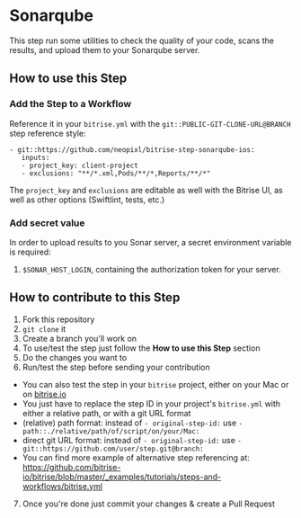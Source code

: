 # Sonarqube

This step run some utilities to check the quality of your code, scans the results, and upload them to your Sonarqube server.


## How to use this Step

### Add the Step to a Workflow
Reference it in your `bitrise.yml` with the `git::PUBLIC-GIT-CLONE-URL@BRANCH` step reference style:

```
- git::https://github.com/neopixl/bitrise-step-sonarqube-ios:
   inputs:
   - project_key: client-project
   - exclusions: "**/*.xml,Pods/**/*,Reports/**/*"
```

The `project_key` and `exclusions` are editable as well with the Bitrise UI, as well as other options (Swiftlint, tests, etc.)

### Add secret value

In order to upload results to you Sonar server, a secret environment variable is required:

1. `$SONAR_HOST_LOGIN`, containing the authorization token for your server.

## How to contribute to this Step

1. Fork this repository
2. `git clone` it
3. Create a branch you'll work on
4. To use/test the step just follow the **How to use this Step** section
5. Do the changes you want to
6. Run/test the step before sending your contribution
  * You can also test the step in your `bitrise` project, either on your Mac or on [bitrise.io](https://www.bitrise.io)
  * You just have to replace the step ID in your project's `bitrise.yml` with either a relative path, or with a git URL format
  * (relative) path format: instead of `- original-step-id:` use `- path::./relative/path/of/script/on/your/Mac:`
  * direct git URL format: instead of `- original-step-id:` use `- git::https://github.com/user/step.git@branch:`
  * You can find more example of alternative step referencing at: https://github.com/bitrise-io/bitrise/blob/master/_examples/tutorials/steps-and-workflows/bitrise.yml
7. Once you're done just commit your changes & create a Pull Request